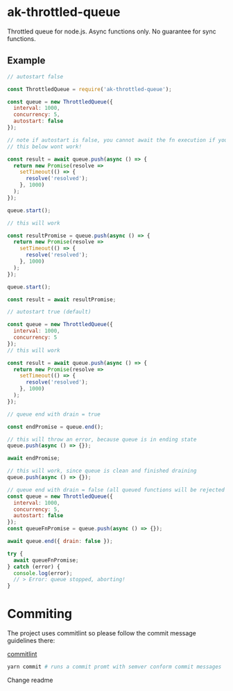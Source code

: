 # ak-throttled-queue

Throttled queue for node.js. Async functions only. No guarantee for sync functions.

## Example

```js
// autostart false

const ThrottledQueue = require('ak-throttled-queue');

const queue = new ThrottledQueue({
  interval: 1000,
  concurrency: 5,
  autostart: false
});

// note if autostart is false, you cannot await the fn execution if you are in the same scope since this will block
// this below wont work!

const result = await queue.push(async () => {
  return new Promise(resolve =>
    setTimeout(() => {
      resolve('resolved');
    }, 1000)
  );
});

queue.start();

// this will work

const resultPromise = queue.push(async () => {
  return new Promise(resolve =>
    setTimeout(() => {
      resolve('resolved');
    }, 1000)
  );
});

queue.start();

const result = await resultPromise;

// autostart true (default)

const queue = new ThrottledQueue({
  interval: 1000,
  concurrency: 5
});
// this will work

const result = await queue.push(async () => {
  return new Promise(resolve =>
    setTimeout(() => {
      resolve('resolved');
    }, 1000)
  );
});

// queue end with drain = true

const endPromise = queue.end();

// this will throw an error, because queue is in ending state
queue.push(async () => {});

await endPromise;

// this will work, since queue is clean and finished draining
queue.push(async () => {});

// queue end with drain = false (all queued functions will be rejected with an error
const queue = new ThrottledQueue({
  interval: 1000,
  concurrency: 5,
  autostart: false
});
const queueFnPromise = queue.push(async () => {});

await queue.end({ drain: false });

try {
  await queueFnPromise;
} catch (error) {
  console.log(error);
  // > Error: queue stopped, aborting!
}
```

# Commiting

The project uses commitlint so please follow the commit message guidelines there:

[commitlint](https://github.com/conventional-changelog/commitlint)

```bash
yarn commit # runs a commit promt with semver conform commit messages
```

Change readme

